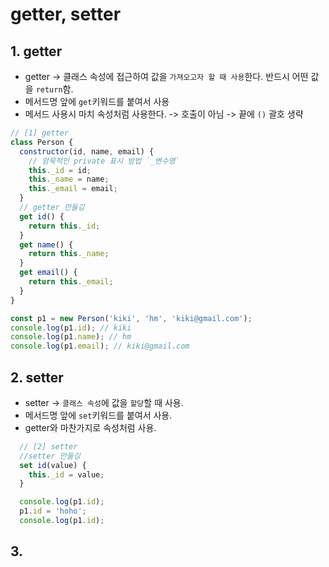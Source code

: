 # getter, setter
## 1. getter
* getter -> 클래스 속성에 접근하여 값을 `가져오고자 할 때 사용`한다. 반드시 어떤 값을 `return`함.
* 메서드명 앞에 `get`키워드를 붙여서 사용
* 메서드 사용시 마치 속성처럼 사용한다. -> 호출이 아님 -> 끝에 `()` 괄호 생략
  
```js
// [1] getter
class Person {
  constructor(id, name, email) {
    // 암묵적인 private 표시 방법 `_변수명`
    this._id = id;
    this._name = name;
    this._email = email;
  }
  // getter 만들깅
  get id() {
    return this._id;
  }
  get name() {
    return this._name;
  }
  get email() {
    return this._email;
  }
}

const p1 = new Person('kiki', 'hm', 'kiki@gmail.com');
console.log(p1.id); // kiki
console.log(p1.name); // hm
console.log(p1.email); // kiki@gmail.com

```

## 2. setter
* setter -> `클래스 속성`에 값을 `할당`할 때 사용.
* 메서드명 앞에 `set`키워드를 붙여서 사용.
* getter와 마찬가지로 속성처럼 사용.
```js
  // [2] setter
  //setter 만들깅
  set id(value) {
    this._id = value;
  }

  console.log(p1.id);
  p1.id = 'hoho';
  console.log(p1.id);
```


## 3. 
